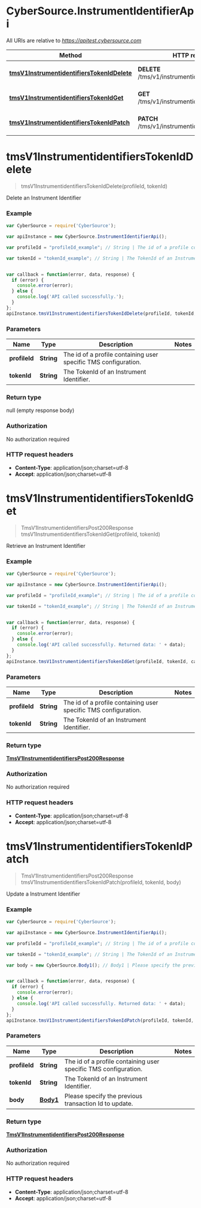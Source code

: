 # CyberSource.InstrumentIdentifierApi

All URIs are relative to *https://apitest.cybersource.com*

Method | HTTP request | Description
------------- | ------------- | -------------
[**tmsV1InstrumentidentifiersTokenIdDelete**](InstrumentIdentifierApi.md#tmsV1InstrumentidentifiersTokenIdDelete) | **DELETE** /tms/v1/instrumentidentifiers/{tokenId} | Delete an Instrument Identifier
[**tmsV1InstrumentidentifiersTokenIdGet**](InstrumentIdentifierApi.md#tmsV1InstrumentidentifiersTokenIdGet) | **GET** /tms/v1/instrumentidentifiers/{tokenId} | Retrieve an Instrument Identifier
[**tmsV1InstrumentidentifiersTokenIdPatch**](InstrumentIdentifierApi.md#tmsV1InstrumentidentifiersTokenIdPatch) | **PATCH** /tms/v1/instrumentidentifiers/{tokenId} | Update a Instrument Identifier


<a name="tmsV1InstrumentidentifiersTokenIdDelete"></a>
# **tmsV1InstrumentidentifiersTokenIdDelete**
> tmsV1InstrumentidentifiersTokenIdDelete(profileId, tokenId)

Delete an Instrument Identifier

### Example
```javascript
var CyberSource = require('CyberSource');

var apiInstance = new CyberSource.InstrumentIdentifierApi();

var profileId = "profileId_example"; // String | The id of a profile containing user specific TMS configuration.

var tokenId = "tokenId_example"; // String | The TokenId of an Instrument Identifier.


var callback = function(error, data, response) {
  if (error) {
    console.error(error);
  } else {
    console.log('API called successfully.');
  }
};
apiInstance.tmsV1InstrumentidentifiersTokenIdDelete(profileId, tokenId, callback);
```

### Parameters

Name | Type | Description  | Notes
------------- | ------------- | ------------- | -------------
 **profileId** | **String**| The id of a profile containing user specific TMS configuration. | 
 **tokenId** | **String**| The TokenId of an Instrument Identifier. | 

### Return type

null (empty response body)

### Authorization

No authorization required

### HTTP request headers

 - **Content-Type**: application/json;charset=utf-8
 - **Accept**: application/json;charset=utf-8

<a name="tmsV1InstrumentidentifiersTokenIdGet"></a>
# **tmsV1InstrumentidentifiersTokenIdGet**
> TmsV1InstrumentidentifiersPost200Response tmsV1InstrumentidentifiersTokenIdGet(profileId, tokenId)

Retrieve an Instrument Identifier

### Example
```javascript
var CyberSource = require('CyberSource');

var apiInstance = new CyberSource.InstrumentIdentifierApi();

var profileId = "profileId_example"; // String | The id of a profile containing user specific TMS configuration.

var tokenId = "tokenId_example"; // String | The TokenId of an Instrument Identifier.


var callback = function(error, data, response) {
  if (error) {
    console.error(error);
  } else {
    console.log('API called successfully. Returned data: ' + data);
  }
};
apiInstance.tmsV1InstrumentidentifiersTokenIdGet(profileId, tokenId, callback);
```

### Parameters

Name | Type | Description  | Notes
------------- | ------------- | ------------- | -------------
 **profileId** | **String**| The id of a profile containing user specific TMS configuration. | 
 **tokenId** | **String**| The TokenId of an Instrument Identifier. | 

### Return type

[**TmsV1InstrumentidentifiersPost200Response**](TmsV1InstrumentidentifiersPost200Response.md)

### Authorization

No authorization required

### HTTP request headers

 - **Content-Type**: application/json;charset=utf-8
 - **Accept**: application/json;charset=utf-8

<a name="tmsV1InstrumentidentifiersTokenIdPatch"></a>
# **tmsV1InstrumentidentifiersTokenIdPatch**
> TmsV1InstrumentidentifiersPost200Response tmsV1InstrumentidentifiersTokenIdPatch(profileId, tokenId, body)

Update a Instrument Identifier

### Example
```javascript
var CyberSource = require('CyberSource');

var apiInstance = new CyberSource.InstrumentIdentifierApi();

var profileId = "profileId_example"; // String | The id of a profile containing user specific TMS configuration.

var tokenId = "tokenId_example"; // String | The TokenId of an Instrument Identifier.

var body = new CyberSource.Body1(); // Body1 | Please specify the previous transaction Id to update.


var callback = function(error, data, response) {
  if (error) {
    console.error(error);
  } else {
    console.log('API called successfully. Returned data: ' + data);
  }
};
apiInstance.tmsV1InstrumentidentifiersTokenIdPatch(profileId, tokenId, body, callback);
```

### Parameters

Name | Type | Description  | Notes
------------- | ------------- | ------------- | -------------
 **profileId** | **String**| The id of a profile containing user specific TMS configuration. | 
 **tokenId** | **String**| The TokenId of an Instrument Identifier. | 
 **body** | [**Body1**](Body1.md)| Please specify the previous transaction Id to update. | 

### Return type

[**TmsV1InstrumentidentifiersPost200Response**](TmsV1InstrumentidentifiersPost200Response.md)

### Authorization

No authorization required

### HTTP request headers

 - **Content-Type**: application/json;charset=utf-8
 - **Accept**: application/json;charset=utf-8

